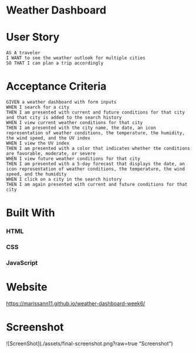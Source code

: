 # Weather Dashboard

# User Story
```
AS A traveler
I WANT to see the weather outlook for multiple cities
SO THAT I can plan a trip accordingly
```
# Acceptance Criteria
```
GIVEN a weather dashboard with form inputs
WHEN I search for a city
THEN I am presented with current and future conditions for that city and that city is added to the search history
WHEN I view current weather conditions for that city
THEN I am presented with the city name, the date, an icon representation of weather conditions, the temperature, the humidity, the wind speed, and the UV index
WHEN I view the UV index
THEN I am presented with a color that indicates whether the conditions are favorable, moderate, or severe
WHEN I view future weather conditions for that city
THEN I am presented with a 5-day forecast that displays the date, an icon representation of weather conditions, the temperature, the wind speed, and the humidity
WHEN I click on a city in the search history
THEN I am again presented with current and future conditions for that city
```
# Built With
### HTML
### CSS
### JavaScript

# Website
https://marissann11.github.io/weather-dashboard-week6/

# Screenshot
![ScreenShot](./assets/final-screenshot.png?raw=true “Screenshot”)